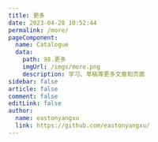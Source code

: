 ```yaml
---
title: 更多
date: 2023-04-28 10:52:44
permalink: /more/
pageComponent:
  name: Catalogue
  data:
    path: 98.更多
    imgUrl: /imgs/more.png
    description: 学习、草稿等更多文章和页面
sidebar: false
article: false
comment: false
editLink: false
author:
  name: eastonyangxu
  link: https://github.com/eastonyangxu/
---
```

